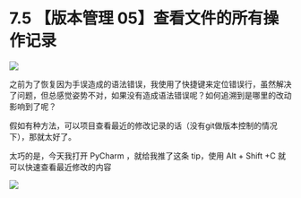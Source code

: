 # 7.5 【版本管理 05】查看文件的所有操作记录

![](http://image.iswbm.com/20200804124133.png)

之前为了恢复因为手误造成的语法错误，我使用了快捷键来定位错误行，虽然解决了问题，但总感觉姿势不对，如果没有造成语法错误呢？如何追溯到是哪里的改动影响到了呢？

假如有种方法，可以项目查看最近的修改记录的话（没有git做版本控制的情况下），那就太好了。

太巧的是，今天我打开 PyCharm ，就给我推了这条 tip，使用 Alt + Shift +C 就可以快速查看最近修改的内容

![](http://image.iswbm.com/20190614235120.png)



